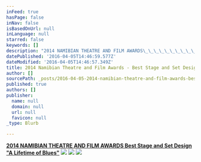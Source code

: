 ```yaml
---
inFeed: true
hasPage: false
inNav: false
isBasedOnUrl: null
inLanguage: null
starred: false
keywords: []
description: "2014 NAMIBIAN THEATRE AND FILM AWARDS\_\_\_\_\_\_\_\_\_\_\_\_\_\_\_\_\_\_\_\_\_\_\_\_\_\_\_\_\_\_\_\_\_\_\_\_\_\_\_\_\_\_\_ Best Stage and Set Design \_ \_ \_ \_ \_\_\_\_\_\_\_\_\_\_\_\_\_\_\_\_\_\_\_\_\_\_\_\_\_\_\_\_\_\_\_\_\_\_\_\_\_\_\_\_\_\_\_\_\_\_\_\_\_\_\_\_\_\_\_\_\_\_\_\_\_\_\_\_\_\_\_\_\_\_\_\_\_\_\_\_\_\_\_\_\_\_\_\_\_\_ \"A Lifetime of Blues\""
datePublished: '2016-04-05T14:46:59.577Z'
dateModified: '2016-04-05T14:46:57.349Z'
title: 2014 Namibian Theatre and Film Awards - Best Stage and Set Design
author: []
sourcePath: _posts/2016-04-05-2014-namibian-theatre-and-film-awards-best-stage-and-set-d.md
published: true
authors: []
publisher:
  name: null
  domain: null
  url: null
  favicon: null
_type: Blurb

---
```

**[2014 NAMIBIAN THEATRE AND FILM AWARDS                                            Best Stage and Set Design                                                                                                "A Lifetime of Blues"][0]**
![](https://the-grid-user-content.s3-us-west-2.amazonaws.com/d7c903fa-a6a2-4879-bf62-9829bee1265c.jpg)
![](https://the-grid-user-content.s3-us-west-2.amazonaws.com/9d367cda-bbcf-43a1-8a01-5afa32cb1251.jpg)
![](https://the-grid-user-content.s3-us-west-2.amazonaws.com/09f56551-c04f-45ac-b8c0-53bde1e74caa.jpg)

[0]: null